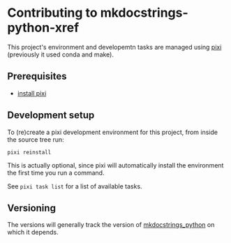 # Contributing to mkdocstrings-python-xref

This project's environment and developemtn tasks are managed using [pixi] 
(previously it used conda and make). 

## Prerequisites

* [install pixi][pixi-install]

## Development setup

To (re)create a pixi development environment for this project, from inside
the source tree run:

```
pixi reinstall
```

This is actually optional, since pixi will automatically install the
environment the first time you run a command. 

See `pixi task list` for a list of available tasks.

## Versioning

The versions will generally track the version of [mkdocstrings_python][] on which it depends.

[mkdocstrings_python]: https://github.com/mkdocstrings/python


[pixi]: https://pixi.sh/latest/
[pixi-install]: https://pixi.sh/latest/installation/
